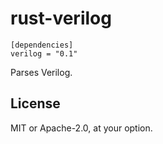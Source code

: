 # rust-verilog

```
[dependencies]
verilog = "0.1"
```

Parses Verilog.

## License

MIT or Apache-2.0, at your option.
